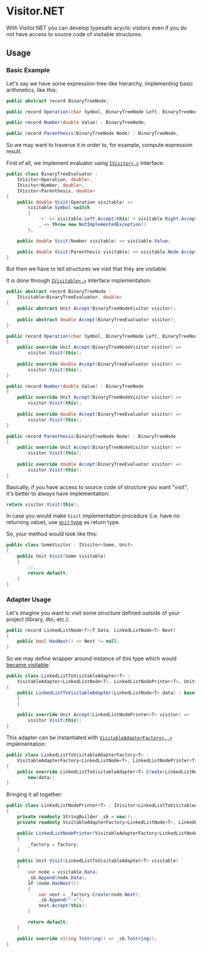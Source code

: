 # Visitor.NET

With Visitor.NET you can develop typesafe acyclic visitors even if you do not have access to source code of visitable structures.

## Usage

### Basic Example

Let's say we have some expression-tree-like hierarchy, implementing basic arithmetics, like this:

```csharp
public abstract record BinaryTreeNode;

public record Operation(char Symbol, BinaryTreeNode Left, BinaryTreeNode Right) : BinaryTreeNode;

public record Number(double Value) : BinaryTreeNode;

public record Parenthesis(BinaryTreeNode Node) : BinaryTreeNode;
```
So we may want to traverse it in order to, for example, compute expression result.

First of all, we implement evaluator using [`IVisitor<,>`](Visitor.NET.Lib/Core/IVisitor.cs) interface:

```csharp
public class BinaryTreeEvaluator :
    IVisitor<Operation, double>,
    IVisitor<Number, double>,
    IVisitor<Parenthesis, double>
{
    public double Visit(Operation visitable) =>
        visitable.Symbol switch
        {
            '+' => visitable.Left.Accept(this) + visitable.Right.Accept(this),
            _ => throw new NotImplementedException()
        };

    public double Visit(Number visitable) => visitable.Value;

    public double Visit(Parenthesis visitable) => visitable.Node.Accept(this);
}
```

But then we have to tell structures we visit that they are visitable.

It is done through [`IVisitable<,>`](Visitor.NET.Lib/Core/IVisitable.cs) interface implementation:

```csharp
public abstract record BinaryTreeNode : 
    IVisitable<BinaryTreeEvaluator, double>
{
    public abstract Unit Accept(BinaryTreeNodeVisitor visitor);
    
    public abstract double Accept(BinaryTreeEvaluator visitor);
}

public record Operation(char Symbol, BinaryTreeNode Left, BinaryTreeNode Right) : BinaryTreeNode
{
    public override Unit Accept(BinaryTreeNodeVisitor visitor) =>
        visitor.Visit(this);
    
    public override double Accept(BinaryTreeEvaluator visitor) =>
        visitor.Visit(this);
}

public record Number(double Value) : BinaryTreeNode
{
    public override Unit Accept(BinaryTreeNodeVisitor visitor) =>
        visitor.Visit(this);
    
    public override double Accept(BinaryTreeEvaluator visitor) =>
        visitor.Visit(this);
}

public record Parenthesis(BinaryTreeNode Node) : BinaryTreeNode
{
    public override Unit Accept(BinaryTreeNodeVisitor visitor) =>
        visitor.Visit(this);
    
    public override double Accept(BinaryTreeEvaluator visitor) =>
        visitor.Visit(this);
}
```

Basically, if you have access to source code of structure you want "visit", it's better to always have implementation:

```csharp
return visitor.Visit(this);
```

In case you would make `Visit` implementation procedure (i.e. have no returning value), use [`Unit` type](https://en.wikipedia.org/wiki/Unit_type) as return type.

So, your method would look like this:

```csharp
public class SomeVisitor : IVisitor<Some, Unit>
{
    public Unit Visit(Some visitable)
    {
        //...
        return default;
    }
}
```
### Adapter Usage

Let's imagine you want to visit some structure defined outside of your project (library, dto, etc.):

```csharp
public record LinkedListNode<T>(T Data, LinkedListNode<T> Next)
{
    public bool HasNext() => Next != null;
}
```

So we may define wrapper around instance of this type which would [became visitable](Visitor.NET.Lib/Adapter/VisitableAdapter.cs):

```csharp
public class LinkedListToVisitableAdapter<T> : 
    VisitableAdapter<LinkedListNode<T>, LinkedListNodePrinter<T>, Unit>
{
    public LinkedListToVisitableAdapter(LinkedListNode<T> data) : base(data)
    {
    }

    public override Unit Accept(LinkedListNodePrinter<T> visitor) =>
        visitor.Visit(this);
}
```

This adapter can be instantiated with [`VisitableAdapterFactory<,,>`](Visitor.NET.Lib/Adapter/VisitableAdapterFactory.cs) implementation:

```csharp
public class LinkedListToVisitableAdapterFactory<T> :
    VisitableAdapterFactory<LinkedListNode<T>, LinkedListNodePrinter<T>, Unit>
{
    public override LinkedListToVisitableAdapter<T> Create(LinkedListNode<T> data) =>
        new(data);
}
```

Bringing it all together:

```csharp
public class LinkedListNodePrinter<T> : IVisitor<LinkedListToVisitableAdapter<T>, Unit>
{
    private readonly StringBuilder _sb = new();
    private readonly VisitableAdapterFactory<LinkedListNode<T>, LinkedListNodePrinter<T>, Unit> _factory;

    public LinkedListNodePrinter(VisitableAdapterFactory<LinkedListNode<T>, LinkedListNodePrinter<T>, Unit> factory)
    {
        _factory = factory;
    }

    public Unit Visit(LinkedListToVisitableAdapter<T> visitable)
    {
        var node = visitable.Data;
        _sb.Append(node.Data);
        if (node.HasNext())
        {
            var next = _factory.Create(node.Next);
            _sb.Append("->");
            next.Accept(this);
        }

        return default;
    }

    public override string ToString() => _sb.ToString();
}
```